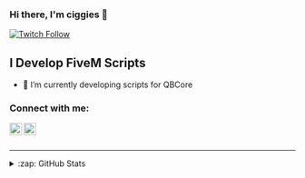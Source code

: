 ### Hi there, I'm ciggies 👋 

[![Twitch Follow](https://i.imgur.com/gjXpI1x.jpg)](https://www.twitch.tv/ciggieslive)

## I Develop FiveM Scripts

- 🌱 I’m currently developing scripts for QBCore

### Connect with me:

[<img align="left" alt="ciggiesYouTube | YouTube" width="22px" src="https://cdn.jsdelivr.net/npm/simple-icons@v3/icons/youtube.svg" />][youtube]
[<img align="left" alt="ciggiesInstagram | Instagram" width="22px" src="https://cdn.jsdelivr.net/npm/simple-icons@v3/icons/instagram.svg" />][instagram]

<br />
<br />

---

<details>
  <summary>:zap: GitHub Stats</summary>

  <img align="left" alt="ciggies GitHub Stats" src="https://github-readme-stats.vercel.app/api?username=ciggies&show_icons=true&hide_border=true" />

</details>

[youtube]: https://www.youtube.com/channel/UC9N2G5tg_AGU6LP7bRdGRTQ
[instagram]: https://www.instagram.com/ciggieslive/